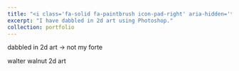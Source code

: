 ```yaml
---
title: "<i class='fa-solid fa-paintbrush icon-pad-right' aria-hidden='true'></i>2D art"
excerpt: "I have dabbled in 2d art using Photoshop."
collection: portfolio
---
```


dabbled in 2d art -> not my forte

walter walnut 2d art
